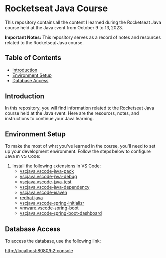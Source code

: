 # Rocketseat Java Course

This repository contains all the content I learned during the Rocketseat Java course held at the Java event from October 9 to 13, 2023.

**Important Notes:** This repository serves as a record of notes and resources related to the Rocketseat Java course.

## Table of Contents

- [Introduction](#introduction)
- [Environment Setup](#environment-setup)
- [Database Access](#database-access)

## Introduction

In this repository, you will find information related to the Rocketseat Java course held at the Java event. Here are the resources, notes, and instructions to continue your Java learning.

## Environment Setup

To make the most of what you've learned in the course, you'll need to set up your development environment. Follow the steps below to configure Java in VS Code:

1. Install the following extensions in VS Code:
   - [vscjava.vscode-java-pack](https://marketplace.visualstudio.com/items?itemName=vscjava.vscode-java-pack)
   - [vscjava.vscode-java-debug](https://marketplace.visualstudio.com/items?itemName=vscjava.vscode-java-debug)
   - [vscjava.vscode-java-test](https://marketplace.visualstudio.com/items?itemName=vscjava.vscode-java-test)
   - [vscjava.vscode-java-dependency](https://marketplace.visualstudio.com/items?itemName=vscjava.vscode-java-dependency)
   - [vscjava.vscode-maven](https://marketplace.visualstudio.com/items?itemName=vscjava.vscode-maven)
   - [redhat.java](https://marketplace.visualstudio.com/items?itemName=redhat.java)
   - [vscjava.vscode-spring-initializr](https://marketplace.visualstudio.com/items?itemName=vscjava.vscode-spring-initializr)
   - [vmware.vscode-spring-boot](https://marketplace.visualstudio.com/items?itemName=vmware.vscode-spring-boot)
   - [vscjava.vscode-spring-boot-dashboard](https://marketplace.visualstudio.com/items?itemName=vscjava.vscode-spring-boot-dashboard)

## Database Access

To access the database, use the following link:

[http://localhost:8080/h2-console](http://localhost:8080/h2-console)
